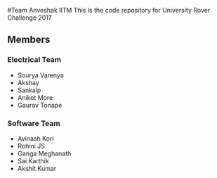 #Team Anveshak IITM
This is the code repository for University Rover Challenge 2017

## Members
### Electrical Team
+ Sourya Varenya
+ Akshay
+ Sankalp
+ Aniket More
+ Gaurav Tonape

### Software Team
+ Avinash Kori
+ Rohini JS
+ Ganga Meghanath
+ Sai Karthik
+ Akshit Kumar

